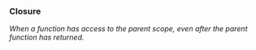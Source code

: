### Closure

*When a function has access to the parent scope, even after the parent function has returned.*
